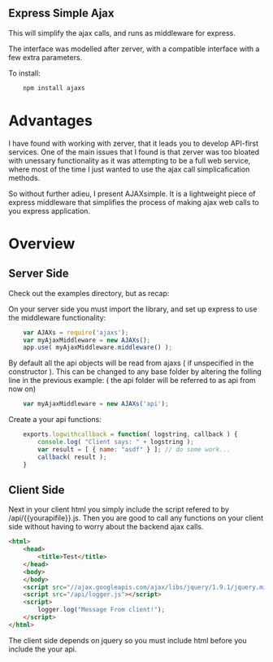 Express Simple Ajax
-------------------

This will simplify the ajax calls, and runs as middleware for express. 

The interface was modelled after zerver, with a compatible interface with a few extra parameters.

To install:

```sh
	npm install ajaxs
```

# Advantages

 I have found with working with zerver, that it leads you to develop API-first services. One of the main issues that I found is that zerver was too bloated with unessary functionality as it was attempting to be a full web service, where most of the time I just wanted to use the ajax call simplicafication methods. 

 So without further adieu, I present AJAXsimple. It is a lightweight piece of express middleware that simplifies the process of making ajax web calls to you express application.

# Overview

## Server Side
Check out the examples directory, but as recap:

On your server side you must import the library, and set up express to use the middleware functionality:

```javascript
	var AJAXs = require('ajaxs');
	var myAjaxMiddleware = new AJAXs();
	app.use( myAjaxMiddleware.middleware() );
```

By default all the api objects will be read from ajaxs ( if unspecified in the constructor ). This can be changed to any base folder by altering the folling line in the previous example: ( the api folder will be referred to as api from now on)

```javascript
	var myAjaxMiddleware = new AJAXs('api');
```

Create a your api functions: 

```javascript
	exports.logwithcallback = function( logstring, callback ) {
		console.log( "Client says: " + logstring );
		var result = [ { name: "asdf" } ]; // do some work... 
		callback( result );
	}
```

## Client Side

Next in your client html you simply include the script refered to by /api/{{yourapifile}}.js. Then you are good to call any functions on your client side without having to worry about the backend ajax calls.

```html
<html>
	<head>
		<title>Test</title>
	</head>
	<body>
	</body>
	<script src="//ajax.googleapis.com/ajax/libs/jquery/1.9.1/jquery.min.js"></script>
	<script src="/api/logger.js"></script>
	<script>
		logger.log("Message From client!");
	</script>
</html>
```

The client side depends on jquery so you must include html before you include the your api.